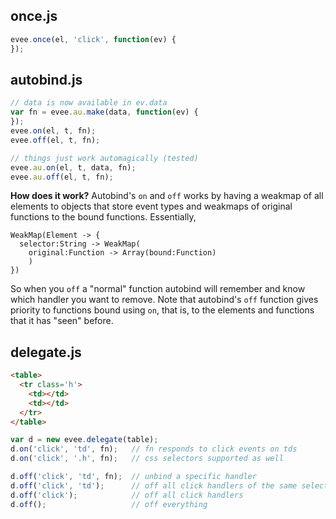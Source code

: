 ## once.js

```js
evee.once(el, 'click', function(ev) {
});
```

## autobind.js

```js
// data is now available in ev.data
var fn = evee.au.make(data, function(ev) {
});
evee.on(el, t, fn);
evee.off(el, t, fn);
```

```js
// things just work automagically (tested)
evee.au.on(el, t, data, fn);
evee.au.off(el, t, fn);
```

**How does it work?** Autobind's `on` and `off` works
by having a weakmap of all elements to objects that
store event types and weakmaps of original functions
to the bound functions. Essentially,

```
WeakMap(Element -> {
  selector:String -> WeakMap(
    original:Function -> Array(bound:Function)
    )
})
```

So when you `off` a "normal" function autobind will
remember and know which handler you want to remove.
Note that autobind's `off` function gives priority
to functions bound using `on`, that is, to the
elements and functions that it has "seen" before.

## delegate.js

```html
<table>
  <tr class='h'>
    <td></td>
    <td></td>
  </tr>
</table>
```

```js
var d = new evee.delegate(table);
d.on('click', 'td', fn);   // fn responds to click events on tds
d.on('click', '.h', fn);   // css selectors supported as well

d.off('click', 'td', fn);  // unbind a specific handler
d.off('click', 'td');      // off all click handlers of the same selector
d.off('click');            // off all click handlers
d.off();                   // off everything
```
